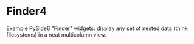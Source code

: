 # Finder4

Example PySide6 "Finder" widgets: display any set of nested data (think filesystems) in a neat multicolumn view.
